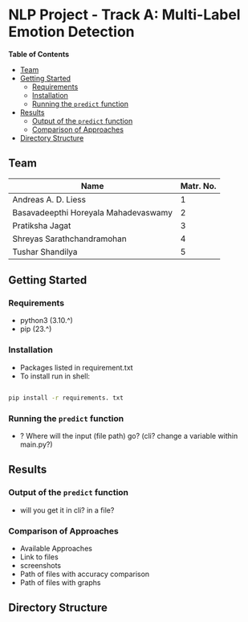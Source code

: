 # NLP Project - Track A: Multi-Label Emotion Detection

**Table of Contents**

- [Team](#team)
- [Getting Started](#getting-started)
  - [Requirements](#requirements)
  - [Installation](#installation)
  - [Running the `predict` function](#running-the-predict-function)
- [Results](#results)
  - [Output of the `predict` function](#output-of-the-predict-function)
  - [Comparison of Approaches](#comparison-of-approaches)
- [Directory Structure](#directory-structure)

## Team

| Name                                 | Matr. No. |
| ------------------------------------ | --------- |
| Andreas A. D. Liess                  | 1         |
| Basavadeepthi Horeyala Mahadevaswamy | 2         |
| Pratiksha Jagat                      | 3         |
| Shreyas Sarathchandramohan           | 4         |
| Tushar Shandilya                     | 5         |

## Getting Started

### Requirements

- python3 (3.10.^)
- pip (23.^)

### Installation

- Packages listed in requirement.txt
- To install run in shell:

```bash

pip install -r requirements. txt

```

### Running the `predict` function

- ? Where will the input (file path) go? (cli? change a variable within main.py?)

## Results

### Output of the `predict` function

- will you get it in cli? in a file?

### Comparison of Approaches

- Available Approaches
- Link to files
- screenshots
- Path of files with accuracy comparison
- Path of files with graphs

## Directory Structure
